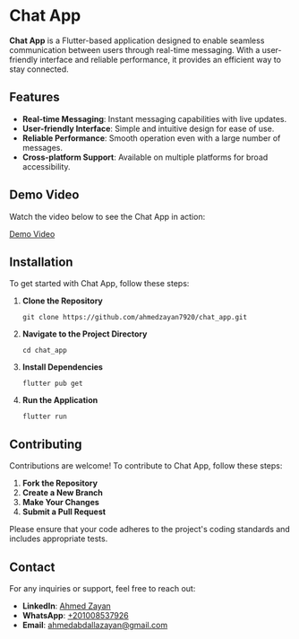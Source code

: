 <h1>Chat App</h1>

<p><strong>Chat App</strong> is a Flutter-based application designed to enable seamless communication between users through real-time messaging. With a user-friendly interface and reliable performance, it provides an efficient way to stay connected.</p>

<h2>Features</h2>
<ul>
  <li><strong>Real-time Messaging</strong>: Instant messaging capabilities with live updates.</li>
  <li><strong>User-friendly Interface</strong>: Simple and intuitive design for ease of use.</li>
  <li><strong>Reliable Performance</strong>: Smooth operation even with a large number of messages.</li>
  <li><strong>Cross-platform Support</strong>: Available on multiple platforms for broad accessibility.</li>
</ul>

<h2>Demo Video</h2>
<p>Watch the video below to see the Chat App in action:</p>
<p><a href="https://github.com/ahmedzayan7920/chat_app/assets/88338596/16462173-cab2-4db9-92d8-25f10be7ecbf">Demo Video</a></p>

<h2>Installation</h2>
<p>To get started with Chat App, follow these steps:</p>
<ol>
  <li><strong>Clone the Repository</strong>
    <pre><code>git clone https://github.com/ahmedzayan7920/chat_app.git</code></pre>
  </li>
  <li><strong>Navigate to the Project Directory</strong>
    <pre><code>cd chat_app</code></pre>
  </li>
  <li><strong>Install Dependencies</strong>
    <pre><code>flutter pub get</code></pre>
  </li>
  <li><strong>Run the Application</strong>
    <pre><code>flutter run</code></pre>
  </li>
</ol>

<h2>Contributing</h2>
<p>Contributions are welcome! To contribute to Chat App, follow these steps:</p>
<ol>
  <li><strong>Fork the Repository</strong></li>
  <li><strong>Create a New Branch</strong></li>
  <li><strong>Make Your Changes</strong></li>
  <li><strong>Submit a Pull Request</strong></li>
</ol>
<p>Please ensure that your code adheres to the project's coding standards and includes appropriate tests.</p>

<h2>Contact</h2>
<p>For any inquiries or support, feel free to reach out:</p>
<ul>
  <li><strong>LinkedIn</strong>: <a href="https://www.linkedin.com/in/ahmed-zayan-716789250/">Ahmed Zayan</a></li>
  <li><strong>WhatsApp</strong>: <a href="https://wa.me/201008537926">+201008537926</a></li>
  <li><strong>Email</strong>: <a href="mailto:ahmedabdallazayan@gmail.com">ahmedabdallazayan@gmail.com</a></li>
</ul>
